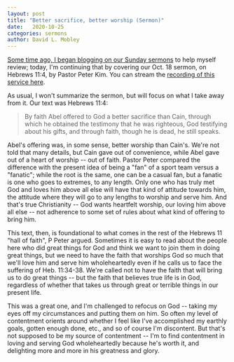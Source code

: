 ```yaml
---
layout: post
title: "Better sacrifice, better worship (Sermon)"
date:   2020-10-25
categories: sermons
author: David L. Mobley
---
```


[Some time ago, I began blogging on our Sunday sermons](https://heisfaithful.github.io/sermons/2020/04/02/sermon.html) to help myself review; today, I'm continuing that by covering our Oct. 18 sermon, on Hebrews 11:4, by Pastor Peter Kim. You can stream the [recording of this service here](https://www.youtube.com/watch?v=nwTh6I5qtxE).

As usual, I won't summarize the sermon, but will focus on what I take away from it. Our text was Hebrews 11:4:
> By faith Abel offered to God a better sacrifice than Cain, through which he obtained the testimony that he was righteous, God testifying about his gifts, and through faith, though he is dead, he still speaks.

Abel's offering was, in some sense, better worship than Cain's. We're not told that many details, but Cain gave out of convenience, while Abel gave out of a heart of worship -- out of faith. Pastor Peter compared the difference with the present idea of being a "fan" of a sport team versus a "fanatic"; while the root is the same, one can be a casual fan, but a fanatic is one who goes to extremes, to any length. Only one who has truly met God and loves him above all else will have that kind of attitude towards him, the attitude where they will go to any lengths to worship and serve him. And that's true Christianity -- God wants heartfelt worship, our loving him above all else -- not adherence to some set of rules about what kind of offering to bring him.

This text, then, is foundational to what comes in the rest of the Hebrews 11 "hall of faith", P Peter argued. Sometimes it is easy to read about the people here who did great things for God and think we want to join them in doing great things, but we need to have the faith that worships God so much that we'll love him and serve him wholeheartedly even if he calls us to face the suffering of Heb. 11:34-38. We're called not to have the faith that will bring us to do great things -- but the faith that believes true life is in God, regardless of whether that takes us through great or terrible things in our present life.

This was a great one, and I'm challenged to refocus on God -- taking my eyes off my circumstances and putting them on him. So often my level of contentment orients around whether I feel like I've accomplished my earthly goals, gotten enough done, etc., and so of course I'm discontent. But that's not supposed to be my source of contentment -- I'm to find contentment in loving and serving God wholeheartedly because he's worth it, and delighting more and more in his greatness and glory.
